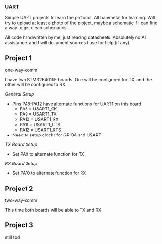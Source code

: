 ### UART 
Simple UART projects to learn the protocol. All baremetal for learning. Will try to upload at least a photo of the project, maybe a schematic if I can find a way to get clean schematics. 

All code handwritten by me, just reading datasheets. Absolutely no AI assistance, and I will document sources I use for help (if any)

## Project 1
one-way-comm

I have two STM32F401RE boards. One will be configured for TX, and the other will be configured to RX.

*General Setup*
- Pins PA8-PA12 have alternate functions for UART1 on this board
  - PA8 = USART1_CK
  - PA9 = USART1_TX
  - PA10 = USART1_RX
  - PA11 = USART1_CTS
  - PA12 = USART1_RTS
- Need to setup clocks for GPIOA and USART

*TX Board Setup*
- Set PA9 to alternate function for TX

*RX Board Setup*
- Set PA10 to alternate function for RX


## Project 2
two-way-comm

This time both boards will be able to TX and RX

## Project 3 
still tbd
